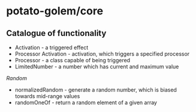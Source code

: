 # potato-golem/core

## Catalogue of functionality

* Activation - a triggered effect
* Processor Activation - activation, which triggers a specified processor
* Processor - a class capable of being triggered
* LimitedNumber - a number which has current and maximum value

*Random*

* normalizedRandom - generate a random number, which is biased towards mid-range values
* randomOneOf - return a random element of a given array
